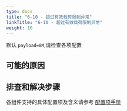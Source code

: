 ```yaml
---
type: docs
title: "6-10 - 超过有效载荷限制异常"
linkTitle: "6-10 - 超过有效载荷限制异常"
weight: 10
---
```

默认 `payload=8M`,请检查各项配置

## 可能的原因


## 排查和解决步骤

各组件支持的具体配置项及含义请参考 [配置项手册](/zh/docs3-v2/java-sdk/reference-manual/config/properties/)

<p style="margin-top: 3rem;"> </p>
